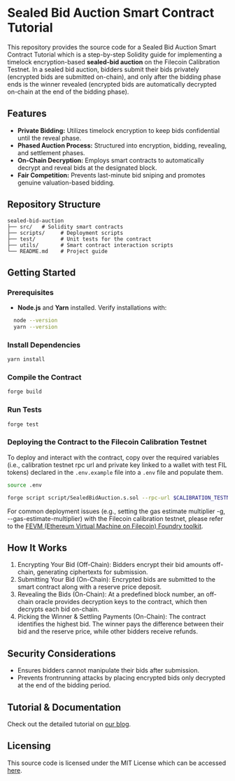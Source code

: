 # Sealed Bid Auction Smart Contract Tutorial

This repository provides the source code for a Sealed Bid Auction Smart Contract Tutorial which is a step-by-step Solidity guide for implementing a timelock encryption-based **sealed-bid auction** on the Filecoin Calibration Testnet. In a sealed bid auction, bidders submit their bids privately (encrypted bids are submitted on-chain), and only after the bidding phase ends is the winner revealed (encrypted bids are automatically decrypted on-chain at the end of the bidding phase).

## Features
- **Private Bidding:** Utilizes timelock encryption to keep bids confidential until the reveal phase.
- **Phased Auction Process:** Structured into encryption, bidding, revealing, and settlement phases.
- **On-Chain Decryption:** Employs smart contracts to automatically decrypt and reveal bids at the designated block.
- **Fair Competition:** Prevents last-minute bid sniping and promotes genuine valuation-based bidding.


## Repository Structure
```
sealed-bid-auction
├── src/   # Solidity smart contracts
├── scripts/     # Deployment scripts
├── test/        # Unit tests for the contract
├── utils/       # Smart contract interaction scripts
└── README.md    # Project guide
```

## Getting Started

### Prerequisites

- **Node.js** and **Yarn** installed. Verify installations with:

```sh
  node --version
  yarn --version
```

### Install Dependencies

```sh
yarn install
```

### Compile the Contract

```sh
forge build
```

### Run Tests

```sh
forge test
```

### Deploying the Contract to the Filecoin Calibration Testnet

To deploy and interact with the contract, copy over the required variables (i.e., calibration testnet rpc url and private key linked to a wallet with test FIL tokens) declared in the `.env.example` file into a `.env` file and populate them. 


```sh
source .env

forge script script/SealedBidAuction.s.sol --rpc-url $CALIBRATION_TESTNET_RPC_URL --private-key $CALIBRATION_TESTNET_PRIVATE_KEY --broadcast
```

For common deployment issues (e.g., setting the gas estimate multiplier -g, --gas-estimate-multiplier) with the Filecoin calibration testnet, please refer to the  [FEVM (Ethereum Virtual Machine on Filecoin) Foundry toolkit](https://github.com/filecoin-project/fevm-foundry-kit).


## How It Works
1. Encrypting Your Bid (Off-Chain): Bidders encrypt their bid amounts off-chain, generating ciphertexts for submission.
2. Submitting Your Bid (On-Chain): Encrypted bids are submitted to the smart contract along with a reserve price deposit.
3. Revealing the Bids (On-Chain): At a predefined block number, an off-chain oracle provides decryption keys to the contract, which then decrypts each bid on-chain.
4. Picking the Winner & Settling Payments (On-Chain): The contract identifies the highest bid. The winner pays the difference between their bid and the reserve price, while other bidders receive refunds.


## Security Considerations
- Ensures bidders cannot manipulate their bids after submission.
- Prevents frontrunning attacks by placing encrypted bids only decrypted at the end of the bidding period.

## Tutorial & Documentation
Check out the detailed tutorial on [our blog](https://drand.love/blog/2025/03/04/onchain-sealed-bid-auction/).


## Licensing
This source code is licensed under the MIT License which can be accessed [here](LICENSE).
